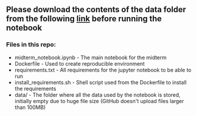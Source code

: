 ## Please download the contents of the data folder from the following [link](https://figshare.com/articles/common_repns_production_recognition_data/4503092) before running the notebook

### Files in this repo:
- midterm_notebook.ipynb - The main notebook for the midterm
- Dockerfile - Used to create reproducible environment
- requirements.txt - All requirements for the jupyter notebook to be able to run
- install_requirements.sh - Shell script used from the Dockerfile to install the requirements
- data/ - The folder where all the data used by the notebook is stored, initially empty due to huge file size (GitHub doesn't upload files larger than 100MB)